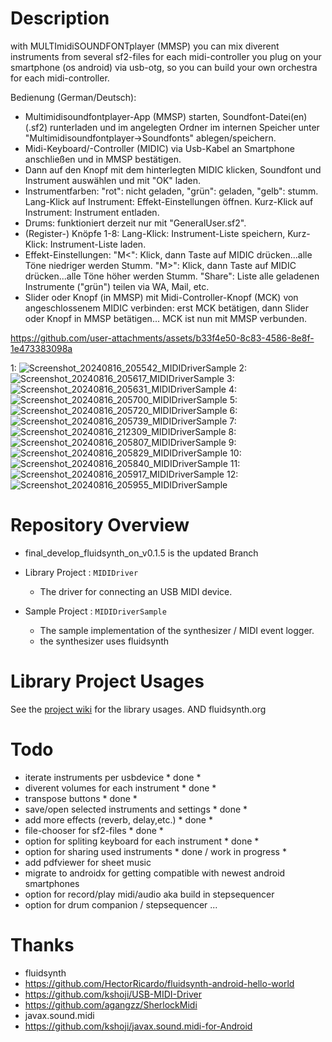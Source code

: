 Description
====
with MULTImidiSOUNDFONTplayer (MMSP) you can mix diverent instruments
from several sf2-files for each midi-controller you plug on your
smartphone (os android) via usb-otg, so you can build your
own orchestra for each midi-controller.

Bedienung (German/Deutsch):

- Multimidisoundfontplayer-App (MMSP) starten, Soundfont-Datei(en) (.sf2) runterladen und im angelegten Ordner im internen Speicher unter "Multimidisoundfontplayer->Soundfonts" ablegen/speichern.
- Midi-Keyboard/-Controller (MIDIC) via Usb-Kabel an Smartphone anschließen und in MMSP bestätigen.
- Dann auf den Knopf mit dem hinterlegten MIDIC klicken, Soundfont und Instrument auswählen und mit "OK" laden.
- Instrumentfarben: "rot": nicht geladen, "grün": geladen, "gelb": stumm. Lang-Klick auf Instrument: Effekt-Einstellungen öffnen. Kurz-Klick auf Instrument: Instrument entladen.
- Drums: funktioniert derzeit nur mit "GeneralUser.sf2".
- (Register-) Knöpfe 1-8: Lang-Klick: Instrument-Liste speichern, Kurz-Klick: Instrument-Liste laden.
- Effekt-Einstellungen: "M<": Klick, dann Taste auf MIDIC drücken...alle Töne niedriger werden Stumm. "M>": Klick, dann Taste auf MIDIC drücken...alle Töne höher werden Stumm. "Share": Liste alle geladenen Instrumente ("grün") teilen via WA, Mail, etc.
- Slider oder Knopf (in MMSP) mit Midi-Controller-Knopf (MCK) von angeschlossenem MIDIC verbinden: erst MCK betätigen, dann Slider oder Knopf in MMSP betätigen... MCK ist nun mit MMSP verbunden.


https://github.com/user-attachments/assets/b33f4e50-8c83-4586-8e8f-1e473383098a

1:
![Screenshot_20240816_205542_MIDIDriverSample](https://github.com/user-attachments/assets/e13646fb-44d7-4b8e-82a2-902189ac0237)
2:
![Screenshot_20240816_205617_MIDIDriverSample](https://github.com/user-attachments/assets/a81e67e0-ca0a-4b92-98a8-adbb194f8379)
3:
![Screenshot_20240816_205631_MIDIDriverSample](https://github.com/user-attachments/assets/8e7c515e-b33b-4bf3-900c-c16158594c58)
4:
![Screenshot_20240816_205700_MIDIDriverSample](https://github.com/user-attachments/assets/e4e959ef-6fcb-4b45-82d5-7f58d7f9d2cb)
5:
![Screenshot_20240816_205720_MIDIDriverSample](https://github.com/user-attachments/assets/3a042386-dacb-4991-8df3-9718778a4127)
6:
![Screenshot_20240816_205739_MIDIDriverSample](https://github.com/user-attachments/assets/6069cc84-b3e8-4920-922a-4a7465a19473)
7:
![Screenshot_20240816_212309_MIDIDriverSample](https://github.com/user-attachments/assets/ac048996-e45a-440b-ac8b-1791b31317b5)
8:
![Screenshot_20240816_205807_MIDIDriverSample](https://github.com/user-attachments/assets/a462ca11-cd9f-4598-a60a-fc888650b7bf)
9:
![Screenshot_20240816_205829_MIDIDriverSample](https://github.com/user-attachments/assets/1b597847-4262-4821-bb4e-c922b5f3a1be)
10:
![Screenshot_20240816_205840_MIDIDriverSample](https://github.com/user-attachments/assets/31975b93-4a42-477b-9754-924ff0681ff3)
11:
![Screenshot_20240816_205917_MIDIDriverSample](https://github.com/user-attachments/assets/959121a3-fd93-4aea-a956-ea7567a299c6)
12:
![Screenshot_20240816_205955_MIDIDriverSample](https://github.com/user-attachments/assets/428a870e-882b-43bf-b527-d3941b4fb4bc)

Repository Overview
====
- final_develop_fluidsynth_on_v0.1.5 is the updated Branch

- Library Project : `MIDIDriver`
    - The driver for connecting an USB MIDI device.

- Sample Project : `MIDIDriverSample`
    - The sample implementation of the synthesizer / MIDI event logger.
    - the synthesizer uses fluidsynth
  


Library Project Usages
====

See the [project wiki](https://github.com/kshoji/USB-MIDI-Driver/wiki) for the library usages.
AND fluidsynth.org


Todo
====
- iterate instruments per usbdevice * done *
- diverent volumes for each instrument * done *
- transpose buttons * done *
- save/open selected instruments and settings * done *
- add more effects (reverb, delay,etc.) * done *
- file-chooser for sf2-files * done *
- option for spliting keyboard for each instrument * done *
- option for sharing used instruments * done / work in progress *
- add pdfviewer for sheet music
- migrate to androidx for getting compatible with newest android smartphones
- option for record/play midi/audio aka build in stepsequencer
- option for drum companion / stepsequencer
...




Thanks
====
- fluidsynth
- https://github.com/HectorRicardo/fluidsynth-android-hello-world
- https://github.com/kshoji/USB-MIDI-Driver
- https://github.com/agangzz/SherlockMidi
- javax.sound.midi
- https://github.com/kshoji/javax.sound.midi-for-Android
